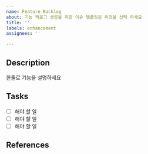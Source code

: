 ```yaml
---
name: Feature Backlog
about: 기능 백로그 생성을 위한 이슈 템플릿은 이것을 선택 하세요
title: ''
labels: enhancement
assignees: ''

---
```


## Description

한줄로 기능을 설명하세요

## Tasks
- [ ] 해야 할 일
- [ ] 해야 할 일
- [ ] 해야 할 일

## References
